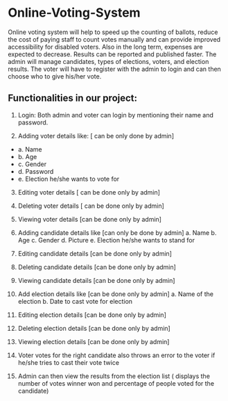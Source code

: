 # Online-Voting-System
Online voting system will help to speed up the counting of ballots, reduce the cost of paying staff to count votes manually and can provide improved accessibility for disabled voters. Also in the long term, expenses are expected to decrease. Results can be reported and published faster. The admin will manage candidates, types of elections, voters, and election results. The voter will have to register with the admin to login and can then choose who to give his/her vote.


## Functionalities in our project:
1)	Login: Both admin and voter can login by mentioning their name and password.

2)	Adding voter details like: [ can be only done by admin]

* a.	Name
* b.	Age
* c.	Gender
* d.	Password
* e.	Election he/she wants to vote for

3)	Editing voter details [ can be done only by admin]

4)	Deleting voter details [ can be done only by admin]

5)	Viewing voter details [can be done only by admin] 
6)	Adding candidate details like [can only be done by admin]
a.	Name
b.	Age
c.	Gender
d.	Picture
e.	Election he/she wants to stand for 

7)	Editing candidate details [can be done only by admin]

8)	Deleting candidate details [can be done only by admin]

9)	Viewing candidate details [can be done only by admin]

10)	Add election details like [can be done only by admin]
a.	Name of the election
b.	Date to cast vote for election

11)	Editing election details [can be done only by admin]

12)	Deleting election details [can be done only by admin]

13)	Viewing election details [can be done only by admin] 

14)	Voter votes for the right candidate also throws an error to the voter if    he/she tries to cast their vote twice

15)	Admin can then view the results from the election list ( displays the number of votes winner won and percentage of people voted for the candidate)  




